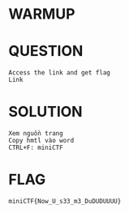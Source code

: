 # WARMUP
# QUESTION
    Access the link and get flag
    Link
# SOLUTION
    Xem nguồn trang
    Copy hmtl vào word
    CTRL+F: miniCTF
# FLAG
    miniCTF{Now_U_s33_m3_DuDUDUUUU}
